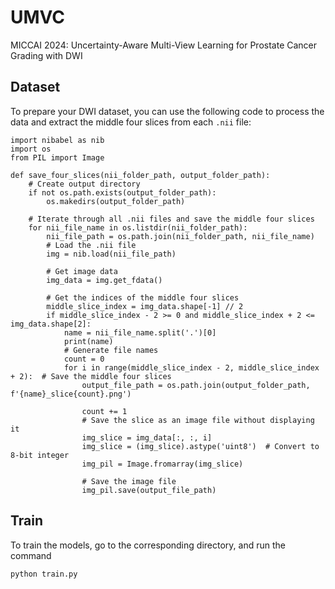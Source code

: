 # UMVC
MICCAI 2024: Uncertainty-Aware Multi-View Learning for Prostate Cancer Grading with DWI


## Dataset

To prepare your DWI dataset, you can use the following code to process the data and extract the middle four slices from each `.nii` file:

```angular2html
import nibabel as nib
import os
from PIL import Image

def save_four_slices(nii_folder_path, output_folder_path):
    # Create output directory
    if not os.path.exists(output_folder_path):
        os.makedirs(output_folder_path)

    # Iterate through all .nii files and save the middle four slices
    for nii_file_name in os.listdir(nii_folder_path):
        nii_file_path = os.path.join(nii_folder_path, nii_file_name)
        # Load the .nii file
        img = nib.load(nii_file_path)

        # Get image data
        img_data = img.get_fdata()

        # Get the indices of the middle four slices
        middle_slice_index = img_data.shape[-1] // 2
        if middle_slice_index - 2 >= 0 and middle_slice_index + 2 <= img_data.shape[2]:
            name = nii_file_name.split('.')[0]
            print(name)
            # Generate file names
            count = 0
            for i in range(middle_slice_index - 2, middle_slice_index + 2):  # Save the middle four slices
                output_file_path = os.path.join(output_folder_path, f'{name}_slice{count}.png')
                
                count += 1
                # Save the slice as an image file without displaying it
                img_slice = img_data[:, :, i]
                img_slice = (img_slice).astype('uint8')  # Convert to 8-bit integer
                img_pil = Image.fromarray(img_slice)

                # Save the image file
                img_pil.save(output_file_path)
```

## Train
To train the models, go to the corresponding directory, and run the command

```python train.py```


